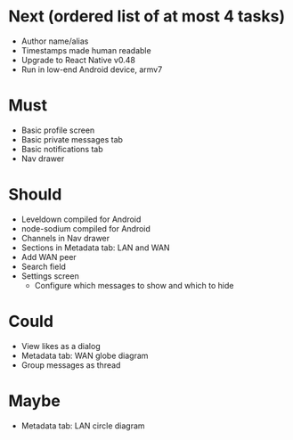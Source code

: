 # Next (ordered list of at most 4 tasks)

- Author name/alias
- Timestamps made human readable
- Upgrade to React Native v0.48
- Run in low-end Android device, armv7

# Must

- Basic profile screen
- Basic private messages tab
- Basic notifications tab
- Nav drawer

# Should

- Leveldown compiled for Android
- node-sodium compiled for Android
- Channels in Nav drawer
- Sections in Metadata tab: LAN and WAN
- Add WAN peer
- Search field
- Settings screen
  - Configure which messages to show and which to hide

# Could

- View likes as a dialog
- Metadata tab: WAN globe diagram
- Group messages as thread

# Maybe

- Metadata tab: LAN circle diagram
